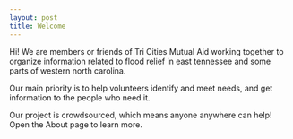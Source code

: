 ```yaml
---
layout: post
title: Welcome
---
```


Hi! We are members or friends of Tri Cities Mutual Aid working together to organize information related to flood relief in east tennessee and some parts of western north carolina. 

Our main priority is to help volunteers identify and meet needs, and get information to the people who need it. 

Our project is crowdsourced, which means anyone anywhere can help! Open the About page to learn more.
